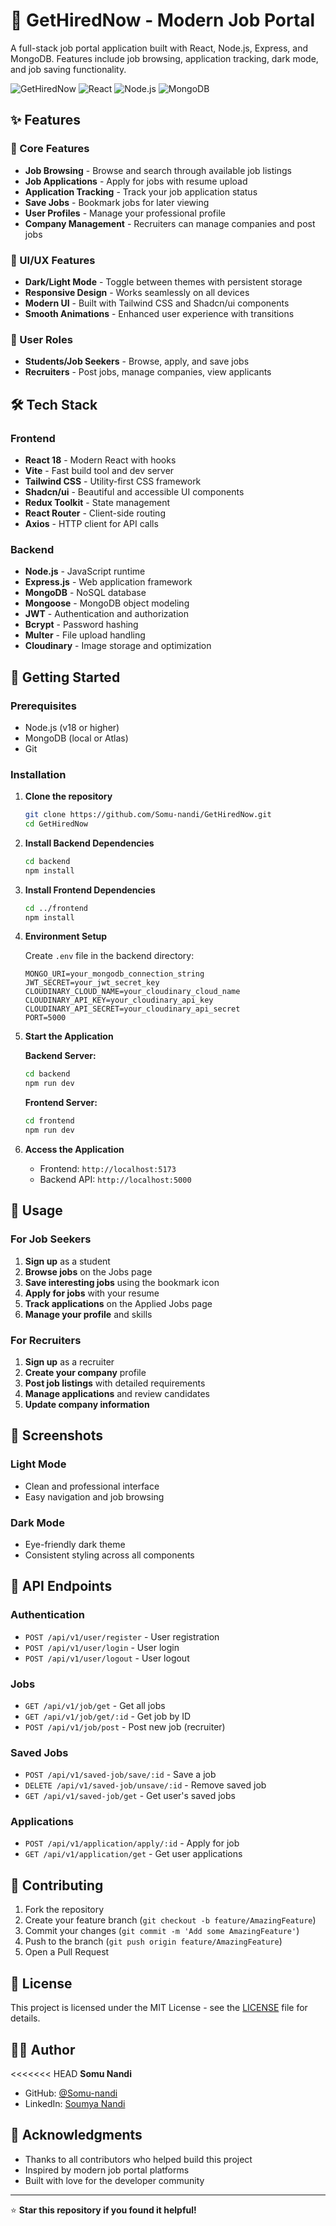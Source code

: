 # 🚀 GetHiredNow - Modern Job Portal

A full-stack job portal application built with React, Node.js, Express, and MongoDB. Features include job browsing, application tracking, dark mode, and job saving functionality.

![GetHiredNow](https://img.shields.io/badge/Status-Active-brightgreen)
![React](https://img.shields.io/badge/React-18.x-blue)
![Node.js](https://img.shields.io/badge/Node.js-18.x-green)
![MongoDB](https://img.shields.io/badge/MongoDB-6.x-green)

## ✨ Features

### 🎯 Core Features
- **Job Browsing** - Browse and search through available job listings
- **Job Applications** - Apply for jobs with resume upload
- **Application Tracking** - Track your job application status
- **Save Jobs** - Bookmark jobs for later viewing
- **User Profiles** - Manage your professional profile
- **Company Management** - Recruiters can manage companies and post jobs

### 🌙 UI/UX Features
- **Dark/Light Mode** - Toggle between themes with persistent storage
- **Responsive Design** - Works seamlessly on all devices
- **Modern UI** - Built with Tailwind CSS and Shadcn/ui components
- **Smooth Animations** - Enhanced user experience with transitions

### 👥 User Roles
- **Students/Job Seekers** - Browse, apply, and save jobs
- **Recruiters** - Post jobs, manage companies, view applicants

## 🛠️ Tech Stack

### Frontend
- **React 18** - Modern React with hooks
- **Vite** - Fast build tool and dev server
- **Tailwind CSS** - Utility-first CSS framework
- **Shadcn/ui** - Beautiful and accessible UI components
- **Redux Toolkit** - State management
- **React Router** - Client-side routing
- **Axios** - HTTP client for API calls

### Backend
- **Node.js** - JavaScript runtime
- **Express.js** - Web application framework
- **MongoDB** - NoSQL database
- **Mongoose** - MongoDB object modeling
- **JWT** - Authentication and authorization
- **Bcrypt** - Password hashing
- **Multer** - File upload handling
- **Cloudinary** - Image storage and optimization

## 🚀 Getting Started

### Prerequisites
- Node.js (v18 or higher)
- MongoDB (local or Atlas)
- Git

### Installation

1. **Clone the repository**
   ```bash
   git clone https://github.com/Somu-nandi/GetHiredNow.git
   cd GetHiredNow
   ```

2. **Install Backend Dependencies**
   ```bash
   cd backend
   npm install
   ```

3. **Install Frontend Dependencies**
   ```bash
   cd ../frontend
   npm install
   ```

4. **Environment Setup**
   
   Create `.env` file in the backend directory:
   ```env
   MONGO_URI=your_mongodb_connection_string
   JWT_SECRET=your_jwt_secret_key
   CLOUDINARY_CLOUD_NAME=your_cloudinary_cloud_name
   CLOUDINARY_API_KEY=your_cloudinary_api_key
   CLOUDINARY_API_SECRET=your_cloudinary_api_secret
   PORT=5000
   ```

5. **Start the Application**
   
   **Backend Server:**
   ```bash
   cd backend
   npm run dev
   ```
   
   **Frontend Server:**
   ```bash
   cd frontend
   npm run dev
   ```

6. **Access the Application**
   - Frontend: `http://localhost:5173`
   - Backend API: `http://localhost:5000`

## 📱 Usage

### For Job Seekers
1. **Sign up** as a student
2. **Browse jobs** on the Jobs page
3. **Save interesting jobs** using the bookmark icon
4. **Apply for jobs** with your resume
5. **Track applications** on the Applied Jobs page
6. **Manage your profile** and skills

### For Recruiters
1. **Sign up** as a recruiter
2. **Create your company** profile
3. **Post job listings** with detailed requirements
4. **Manage applications** and review candidates
5. **Update company information**

## 🎨 Screenshots

### Light Mode
- Clean and professional interface
- Easy navigation and job browsing

### Dark Mode
- Eye-friendly dark theme
- Consistent styling across all components

## 🔧 API Endpoints

### Authentication
- `POST /api/v1/user/register` - User registration
- `POST /api/v1/user/login` - User login
- `POST /api/v1/user/logout` - User logout

### Jobs
- `GET /api/v1/job/get` - Get all jobs
- `GET /api/v1/job/get/:id` - Get job by ID
- `POST /api/v1/job/post` - Post new job (recruiter)

### Saved Jobs
- `POST /api/v1/saved-job/save/:id` - Save a job
- `DELETE /api/v1/saved-job/unsave/:id` - Remove saved job
- `GET /api/v1/saved-job/get` - Get user's saved jobs

### Applications
- `POST /api/v1/application/apply/:id` - Apply for job
- `GET /api/v1/application/get` - Get user applications

## 🤝 Contributing

1. Fork the repository
2. Create your feature branch (`git checkout -b feature/AmazingFeature`)
3. Commit your changes (`git commit -m 'Add some AmazingFeature'`)
4. Push to the branch (`git push origin feature/AmazingFeature`)
5. Open a Pull Request

## 📄 License

This project is licensed under the MIT License - see the [LICENSE](LICENSE) file for details.

## 👨‍💻 Author

<<<<<<< HEAD
**Somu Nandi**
- GitHub: [@Somu-nandi](https://github.com/Somu-nandi)
- LinkedIn: [Soumya Nandi](https://linkedin.com/in/soumya-nandi-7a0347249)

## 🙏 Acknowledgments

- Thanks to all contributors who helped build this project
- Inspired by modern job portal platforms
- Built with love for the developer community

---

⭐ **Star this repository if you found it helpful!**

